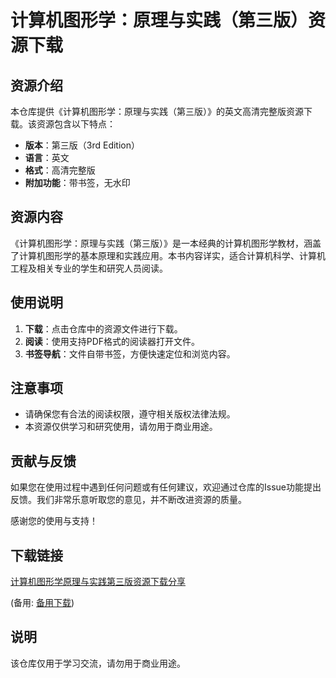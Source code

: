# 计算机图形学：原理与实践（第三版）资源下载

## 资源介绍

本仓库提供《计算机图形学：原理与实践（第三版）》的英文高清完整版资源下载。该资源包含以下特点：

- **版本**：第三版（3rd Edition）
- **语言**：英文
- **格式**：高清完整版
- **附加功能**：带书签，无水印

## 资源内容

《计算机图形学：原理与实践（第三版）》是一本经典的计算机图形学教材，涵盖了计算机图形学的基本原理和实践应用。本书内容详实，适合计算机科学、计算机工程及相关专业的学生和研究人员阅读。

## 使用说明

1. **下载**：点击仓库中的资源文件进行下载。
2. **阅读**：使用支持PDF格式的阅读器打开文件。
3. **书签导航**：文件自带书签，方便快速定位和浏览内容。

## 注意事项

- 请确保您有合法的阅读权限，遵守相关版权法律法规。
- 本资源仅供学习和研究使用，请勿用于商业用途。

## 贡献与反馈

如果您在使用过程中遇到任何问题或有任何建议，欢迎通过仓库的Issue功能提出反馈。我们非常乐意听取您的意见，并不断改进资源的质量。

感谢您的使用与支持！

## 下载链接
[计算机图形学原理与实践第三版资源下载分享](https://pan.quark.cn/s/5a3c442b3ecf) 

(备用: [备用下载](https://pan.baidu.com/s/16hPjlskwFRmYVnlTV8ACGA?pwd=1234))

## 说明

该仓库仅用于学习交流，请勿用于商业用途。
